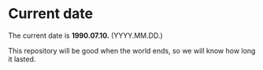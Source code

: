 # Current date

The current date is **1990.07.10.** (YYYY.MM.DD.)

This repository will be good when the world ends, so we will know how long it lasted.